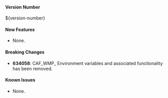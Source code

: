 #### Version Number
${version-number}

#### New Features
- None.

#### Breaking Changes
- **634058**: CAF_WMP_ Environment variables and associated functionality has been removed.

#### Known Issues
- None.
